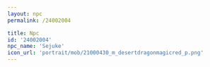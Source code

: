 ```yaml
---
layout: npc
permalink: /24002004

title: Npc
id: '24002004'
npc_name: 'Sejuke'
icon_url: 'portrait/mob/21000430_m_desertdragonmagicred_p.png'
---
```

